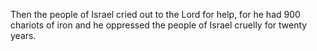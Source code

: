 Then the people of Israel cried out to the Lord for help, for he had 900 chariots of iron and he oppressed the people of Israel cruelly for twenty years.
